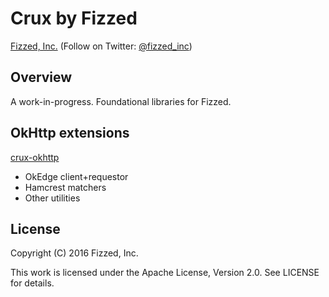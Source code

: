 Crux by Fizzed
==============

[Fizzed, Inc.](http://fizzed.com) (Follow on Twitter: [@fizzed_inc](http://twitter.com/fizzed_inc))

## Overview

A work-in-progress. Foundational libraries for Fizzed.

## OkHttp extensions

[crux-okhttp](crux-okhttp)

 * OkEdge client+requestor
 * Hamcrest matchers
 * Other utilities

## License

Copyright (C) 2016 Fizzed, Inc.

This work is licensed under the Apache License, Version 2.0. See LICENSE for details.
